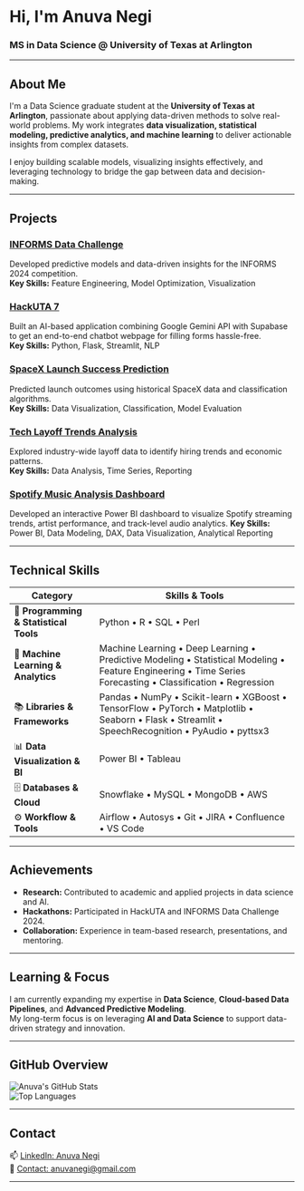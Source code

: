# Hi, I'm Anuva Negi  

### MS in Data Science @ University of Texas at Arlington  

---

## About Me  

I'm a Data Science graduate student at the **University of Texas at Arlington**, passionate about applying data-driven methods to solve real-world problems. My work integrates **data visualization, statistical modeling, predictive analytics, and machine learning** to deliver actionable insights from complex datasets.  

I enjoy building scalable models, visualizing insights effectively, and leveraging technology to bridge the gap between data and decision-making.  

---

## Projects  

### [INFORMS Data Challenge](https://github.com/silverfrost702/INFORMS---Data-Challenge)  
Developed predictive models and data-driven insights for the INFORMS 2024 competition.  
**Key Skills:** Feature Engineering, Model Optimization, Visualization  

### [HackUTA 7](https://github.com/silverfrost702/HACKUTA-7)  
Built an AI-based application combining Google Gemini API with Supabase to get an end-to-end chatbot webpage for filling forms hassle-free.  
**Key Skills:** Python, Flask, Streamlit, NLP  

### [SpaceX Launch Success Prediction](https://github.com/silverfrost702/Projects/tree/main/SpaceX_Launch_Success_Prediction)  
Predicted launch outcomes using historical SpaceX data and classification algorithms.  
**Key Skills:** Data Visualization, Classification, Model Evaluation  

### [Tech Layoff Trends Analysis](https://github.com/silverfrost702/Projects/tree/main/tech_layoff_trends)  
Explored industry-wide layoff data to identify hiring trends and economic patterns.  
**Key Skills:** Data Analysis, Time Series, Reporting  

### [Spotify Music Analysis Dashboard](https://github.com/silverfrost702/Projects/tree/main/Spotify%20Music%20Analysis)
Developed an interactive Power BI dashboard to visualize Spotify streaming trends, artist performance, and track-level audio analytics.
**Key Skills:** Power BI, Data Modeling, DAX, Data Visualization, Analytical Reporting

---

## Technical Skills  

| **Category** | **Skills & Tools** |
|---------------|--------------------|
| 🧩 **Programming & Statistical Tools** | Python • R • SQL • Perl |
| 🤖 **Machine Learning & Analytics** | Machine Learning • Deep Learning • Predictive Modeling • Statistical Modeling • Feature Engineering • Time Series Forecasting • Classification • Regression |
| 📚 **Libraries & Frameworks** | Pandas • NumPy • Scikit-learn • XGBoost • TensorFlow • PyTorch • Matplotlib • Seaborn • Flask • Streamlit • SpeechRecognition • PyAudio • pyttsx3 |
| 📊 **Data Visualization & BI** | Power BI • Tableau |
| 🗄️ **Databases & Cloud** | Snowflake • MySQL • MongoDB • AWS |
| ⚙️ **Workflow & Tools** | Airflow • Autosys • Git • JIRA • Confluence • VS Code |


---

## Achievements  

- **Research:** Contributed to academic and applied projects in data science and AI.  
- **Hackathons:** Participated in HackUTA and INFORMS Data Challenge 2024.  
- **Collaboration:** Experience in team-based research, presentations, and mentoring.  

---

## Learning & Focus  

I am currently expanding my expertise in **Data Science**, **Cloud-based Data Pipelines**, and **Advanced Predictive Modeling**.  
My long-term focus is on leveraging **AI and Data Science** to support data-driven strategy and innovation.  

---

## GitHub Overview  

![Anuva's GitHub Stats](https://github-readme-stats.vercel.app/api?username=silverfrost702&show_icons=true&theme=transparent&hide_title=true)  
![Top Languages](https://github-readme-stats.vercel.app/api/top-langs/?username=silverfrost702&layout=compact&theme=transparent)

---

## Contact  

📫 [LinkedIn: Anuva Negi](https://www.linkedin.com/in/anuva-negi/)  
📧 [Contact: anuvanegi@gmail.com](mailto:anuvanegi@gmail.com)

---
